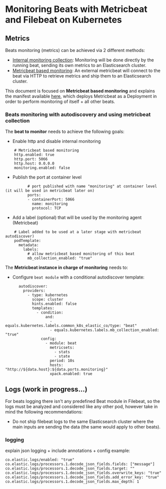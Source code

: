 # Monitoring Beats with Metricbeat and Filebeat on Kubernetes

## Metrics

Beats monitoring (metrics) can be achieved via 2 different methods:
- [Internal monitoring collection](https://www.elastic.co/guide/en/beats/filebeat/current/monitoring-internal-collection.html): Monitoring will be done directly by the running beat, sending its own metrics to an Elasticsearch cluster.
- [Metricbeat based monitoring](https://www.elastic.co/guide/en/beats/filebeat/current/monitoring-metricbeat-collection.html): An external metricbeat will connect to the beat via HTTP to retrieve metrics and ship them to an Elasticsearch cluster.

This document is focused on __Metricbeat based monitoring__ and explains the manifest available [here](/resources/02_k8s_monitoring/stack_monitoring/03_monitoring_all-beats.yaml), which deploys Metricbeat as a Deployment in order to perform monitoring of itself + all other beats.

### Beats monitoring with autodiscovery and using metricbeat collection

The __beat to monitor__ needs to achieve the following goals:

- Enable http and disable internal monitoring
```
    # Metricbeat based monitoring
    http.enabled: true
    http.port: 5066
    http.host: 0.0.0.0
    monitoring.enabled: false
```

- Publish the port at container level
```
          # port published with name "monitoring" at container level (it will be used in metricbeat later on)
          ports:
          - containerPort: 5066
            name: monitoring
            protocol: TCP

```

- Add a label (optional) that will be used by the monitoring agent (Metricbeat)
```
    # Label added to be used at a later stage with metricbeat autodiscover)
    podTemplate:
      metadata:
        labels:
          # allow metricbeat based monitoring of this beat
          mb_collection_enabled: "true"
```

The __Metricbeat instance in charge of monitoring__ needs to:

- Configure `beat module` with a conditional autodiscover template:

```
      autodiscover:
        providers:
          - type: kubernetes
            scope: cluster
            hints.enabled: false
            templates:
              - condition:
                  and:
                    - equals.kubernetes.labels.common_k8s_elastic_co/type: "beat"
                    - equals.kubernetes.labels.mb_collection_enabled: "true"
                config:
                  - module: beat
                    metricsets:
                      - stats
                      - state
                    period: 10s
                    hosts: "http://${data.host}:${data.ports.monitoring}"
                    xpack.enabled: true
```

## Logs (work in progress...)

For beats logging there isn't any predefined Beat module in Filebeat, so the logs must be analyzed and considered like any other pod, however take in mind the following recommendations:

- Do not ship filebeat logs to the same Elasticsearch cluster where the main inputs are sending the data (the same would apply to other beats).

### logging

explain json logging + include annotations + config example:

```
co.elastic.logs/enabled: "true"
co.elastic.logs/processors.1.decode_json_fields.fields: ["message"]
co.elastic.logs/processors.1.decode_json_fields.target: ""
co.elastic.logs/processors.1.decode_json_fields.overwrite_keys: "true"
co.elastic.logs/processors.1.decode_json_fields.add_error_key: "true"
co.elastic.logs/processors.1.decode_json_fields.max_depth: 1
```
